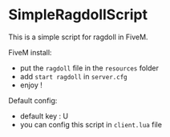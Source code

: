 # SimpleRagdollScript
This is a simple script for ragdoll in FiveM.

FiveM install:

- put the `ragdoll` file in the `resources` folder                                      
- add `start ragdoll` in `server.cfg`                   
- enjoy !                       

Default config:

- default key : U                       
- you can config this script in `client.lua` file

